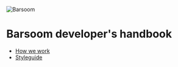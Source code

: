 ![Barsoom](http://barsoom.se/barsoom.png)

# Barsoom developer's handbook

* [How we work](/barsoom/devbook/blob/master/how_we_work)
* [Styleguide](/barsoom/devbook/blob/master/styleguide)
